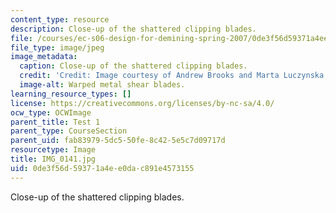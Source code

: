 ```yaml
---
content_type: resource
description: Close-up of the shattered clipping blades.
file: /courses/ec-s06-design-for-demining-spring-2007/0de3f56d59371a4ee0dac891e4573155_IMG_0141.jpg
file_type: image/jpeg
image_metadata:
  caption: Close-up of the shattered clipping blades.
  credit: 'Credit: Image courtesy of Andrew Brooks and Marta Luczynska.'
  image-alt: Warped metal shear blades.
learning_resource_types: []
license: https://creativecommons.org/licenses/by-nc-sa/4.0/
ocw_type: OCWImage
parent_title: Test 1
parent_type: CourseSection
parent_uid: fab83979-5dc5-50fe-8c42-5e5c7d09717d
resourcetype: Image
title: IMG_0141.jpg
uid: 0de3f56d-5937-1a4e-e0da-c891e4573155
---
```

Close-up of the shattered clipping blades.